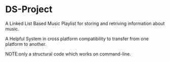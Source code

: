 # DS-Project
A Linked List Based Music Playlist for storing and retriving information about music.

A Helpful System in cross platform compatibility to transfer from one platform to another.

NOTE:only a structural code which works on command-line.

